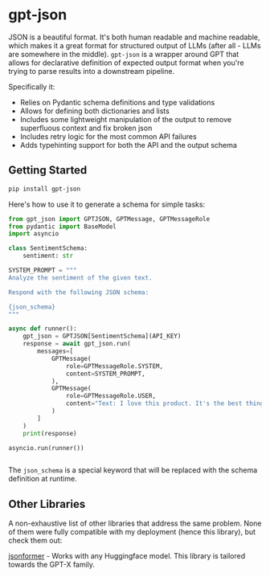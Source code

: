 # gpt-json

JSON is a beautiful format. It's both human readable and machine readable, which makes it a great format for structured output of LLMs (after all - LLMs are somewhere in the middle). `gpt-json` is a wrapper around GPT that allows for declarative definition of expected output format when you're trying to parse results into a downstream pipeline.

Specifically it:
- Relies on Pydantic schema definitions and type validations
- Allows for defining both dictionaries and lists
- Includes some lightweight manipulation of the output to remove superfluous context and fix broken json
- Includes retry logic for the most common API failures
- Adds typehinting support for both the API and the output schema

## Getting Started

```bash
pip install gpt-json
```

Here's how to use it to generate a schema for simple tasks:

```python
from gpt_json import GPTJSON, GPTMessage, GPTMessageRole
from pydantic import BaseModel
import asyncio

class SentimentSchema:
    sentiment: str

SYSTEM_PROMPT = """
Analyze the sentiment of the given text.

Respond with the following JSON schema:

{json_schema}
"""

async def runner():
    gpt_json = GPTJSON[SentimentSchema](API_KEY)
    response = await gpt_json.run(
        messages=[
            GPTMessage(
                role=GPTMessageRole.SYSTEM,
                content=SYSTEM_PROMPT,
            ),
            GPTMessage(
                role=GPTMessageRole.USER,
                content="Text: I love this product. It's the best thing ever!,
            )
        ]
    )
    print(response)

asyncio.run(runner())
```

```bash
```

The `json_schema` is a special keyword that will be replaced with the schema definition at runtime.

## Other Libraries

A non-exhaustive list of other libraries that address the same problem. None of them were fully compatible with my deployment (hence this library), but check them out:

[jsonformer](https://github.com/1rgs/jsonformer) - Works with any Huggingface model. This library is tailored towards the GPT-X family.
